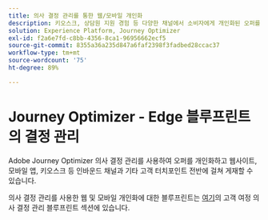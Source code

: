 ```yaml
---
title: 의사 결정 관리를 통한 웹/모바일 개인화
description: 키오스크, 상담원 지원 경험 등 다양한 채널에서 소비자에게 개인화된 오퍼를 제공합니다.
solution: Experience Platform, Journey Optimizer
exl-id: f2a6e7fd-c8bb-4356-8ca1-96956662ecf5
source-git-commit: 8355a36a235d847a6faf2398f3fadbed28ccac37
workflow-type: tm+mt
source-wordcount: '75'
ht-degree: 89%

---
```


# Journey Optimizer - Edge 블루프린트의 결정 관리

Adobe Journey Optimizer 의사 결정 관리를 사용하여 오퍼를 개인화하고 웹사이트, 모바일 앱, 키오스크 등 인바운드 채널과 기타 고객 터치포인트 전반에 걸쳐 게재할 수 있습니다.

의사 결정 관리를 사용한 웹 및 모바일 개인화에 대한 블루프린트는 [여기](../customer-journeys/decision_management/decision-management-edge.md)의 고객 여정 의사 결정 관리 블루프린트 섹션에 있습니다.
